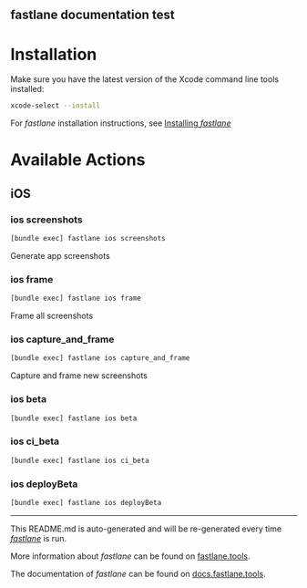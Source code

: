 fastlane documentation test
----

# Installation

Make sure you have the latest version of the Xcode command line tools installed:

```sh
xcode-select --install
```

For _fastlane_ installation instructions, see [Installing _fastlane_](https://docs.fastlane.tools/#installing-fastlane)

# Available Actions

## iOS

### ios screenshots

```sh
[bundle exec] fastlane ios screenshots
```

Generate app screenshots

### ios frame

```sh
[bundle exec] fastlane ios frame
```

Frame all screenshots

### ios capture_and_frame

```sh
[bundle exec] fastlane ios capture_and_frame
```

Capture and frame new screenshots

### ios beta

```sh
[bundle exec] fastlane ios beta
```



### ios ci_beta

```sh
[bundle exec] fastlane ios ci_beta
```



### ios deployBeta

```sh
[bundle exec] fastlane ios deployBeta
```



----

This README.md is auto-generated and will be re-generated every time [_fastlane_](https://fastlane.tools) is run.

More information about _fastlane_ can be found on [fastlane.tools](https://fastlane.tools).

The documentation of _fastlane_ can be found on [docs.fastlane.tools](https://docs.fastlane.tools).
